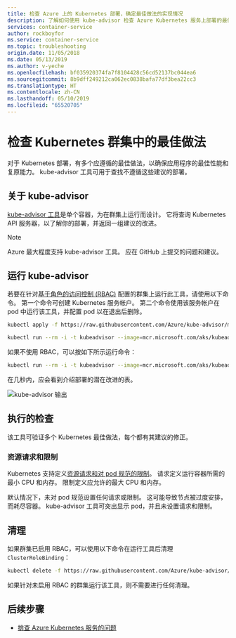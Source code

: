 ```yaml
---
title: 检查 Azure 上的 Kubernetes 部署，确定最佳做法的实现情况
description: 了解如何使用 kube-advisor 检查 Azure Kubernetes 服务上部署的最佳做法实现情况
services: container-service
author: rockboyfor
ms.service: container-service
ms.topic: troubleshooting
origin.date: 11/05/2018
ms.date: 05/13/2019
ms.author: v-yeche
ms.openlocfilehash: bf035920374fa7f8104428c56cd52137bc044ea6
ms.sourcegitcommit: 8b9dff249212ca062ec0838bafa77df3bea22cc3
ms.translationtype: HT
ms.contentlocale: zh-CN
ms.lasthandoff: 05/10/2019
ms.locfileid: "65520705"
---
```

# <a name="checking-for-kubernetes-best-practices-in-your-cluster"></a>检查 Kubernetes 群集中的最佳做法

对于 Kubernetes 部署，有多个应遵循的最佳做法，以确保应用程序的最佳性能和复原能力。 kube-advisor 工具可用于查找不遵循这些建议的部署。

## <a name="about-kube-advisor"></a>关于 kube-advisor

[kube-advisor 工具][kube-advisor-github]是单个容器，为在群集上运行而设计。 它将查询 Kubernetes API 服务器，以了解你的部署，并返回一组建议的改进。

> [!NOTE]
> Azure 最大程度支持 kube-advisor 工具。 应在 GitHub 上提交的问题和建议。

## <a name="running-kube-advisor"></a>运行 kube-advisor

若要在针对[基于角色的访问控制 (RBAC)](azure-ad-integration.md) 配置的群集上运行此工具，请使用以下命令。 第一个命令可创建 Kubernetes 服务帐户。 第二个命令使用该服务帐户在 pod 中运行该工具，并配置 pod 以在退出后删除。 

```bash
kubectl apply -f https://raw.githubusercontent.com/Azure/kube-advisor/master/sa.yaml

kubectl run --rm -i -t kubeadvisor --image=mcr.microsoft.com/aks/kubeadvisor --restart=Never --overrides="{ \"apiVersion\": \"v1\", \"spec\": { \"serviceAccountName\": \"kube-advisor\" } }"
```

如果不使用 RBAC，可以按如下所示运行命令：

```bash
kubectl run --rm -i -t kubeadvisor --image=mcr.microsoft.com/aks/kubeadvisor --restart=Never
```

在几秒内，应会看到介绍部署的潜在改进的表。

![kube-advisor 输出](media/kube-advisor-tool/kube-advisor-output.png)

## <a name="checks-performed"></a>执行的检查

该工具可验证多个 Kubernetes 最佳做法，每个都有其建议的修正。

### <a name="resource-requests-and-limits"></a>资源请求和限制

Kubernetes 支持定义[资源请求和对 pod 规范的限制][kube-cpumem]。 请求定义运行容器所需的最小 CPU 和内存。 限制定义应允许的最大 CPU 和内存。

默认情况下，未对 pod 规范设置任何请求或限制。 这可能导致节点被过度安排，而耗尽容器。 kube-advisor 工具可突出显示 pod，并且未设置请求和限制。

## <a name="cleaning-up"></a>清理

如果群集已启用 RBAC，可以使用以下命令在运行工具后清理 `ClusterRoleBinding`：

```bash
kubectl delete -f https://raw.githubusercontent.com/Azure/kube-advisor/master/sa.yaml
```

如果针对未启用 RBAC 的群集运行该工具，则不需要进行任何清理。

## <a name="next-steps"></a>后续步骤

- [排查 Azure Kubernetes 服务的问题](troubleshooting.md)

<!-- RESOURCES -->

[kube-cpumem]: https://github.com/Azure/azure-quickstart-templates
[kube-advisor-github]: https://github.com/azure/kube-advisor